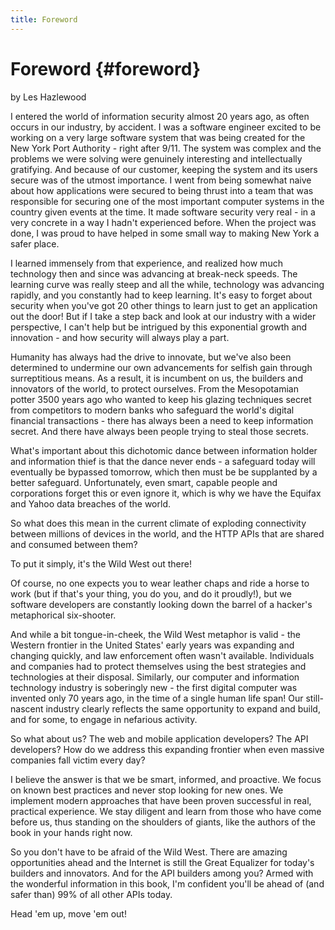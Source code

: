 ```yaml
---
title: Foreword
---
```

# Foreword {#foreword}

<div class="chapter-author">by Les Hazlewood</div>

I entered the world of information security almost 20 years ago, as often occurs in our industry, by accident. I was a software engineer excited to be working on a very large software system that was being created for the New York Port Authority - right after 9/11.  The system was complex and the problems we were solving were genuinely interesting and intellectually gratifying. And because of our customer, keeping the system and its users secure was of the utmost importance. I went from being somewhat naive about how applications were secured to being thrust into a team that was responsible for securing one of the most important computer systems in the country given events at the time. It made software security very real - in a very concrete in a way I hadn't experienced before. When the project was done, I was proud to have helped in some small way to making New York a safer place.

I learned immensely from that experience, and realized how much technology then and since was advancing at break-neck speeds. The learning curve was really steep and all the while, technology was advancing rapidly, and you constantly had to keep learning. It's easy to forget about security when you've got 20 other things to learn just to get an application out the door!  But if I take a step back and look at our industry with a wider perspective, I can't help but be intrigued by this exponential growth and innovation - and how security will always play a part.

Humanity has always had the drive to innovate, but we've also been determined to undermine our own advancements for selfish gain through surreptitious means. As a result, it is incumbent on us, the builders and innovators of the world, to protect ourselves. From the Mesopotamian potter 3500 years ago who wanted to keep his glazing techniques secret from competitors to modern banks who safeguard the world's digital financial transactions - there has always been a need to keep information secret. And there have always been people trying to steal those secrets.

What's important about this dichotomic dance between information holder and information thief is that the dance never ends - a safeguard today will eventually be bypassed tomorrow, which then must be be supplanted by a better safeguard. Unfortunately, even smart, capable people and corporations forget this or even ignore it, which is why we have the Equifax and Yahoo data breaches of the world.

So what does this mean in the current climate of exploding connectivity between millions of devices in the world, and the HTTP APIs that are shared and consumed between them?

To put it simply, it's the Wild West out there!

Of course, no one expects you to wear leather chaps and ride a horse to work (but if that's your thing, you do you, and do it proudly!), but we software developers are constantly looking down the barrel of a hacker's metaphorical six-shooter.

And while a bit tongue-in-cheek, the Wild West metaphor is valid - the Western frontier in the United States' early years was expanding and changing quickly, and law enforcement often wasn't available. Individuals and companies had to protect themselves using the best strategies and technologies at their disposal. Similarly, our computer and information technology industry is soberingly new - the first digital computer was invented only 70 years ago, in the time of a single human life span! Our still-nascent industry clearly reflects the same opportunity to expand and build, and for some, to engage in nefarious activity.

So what about us? The web and mobile application developers? The API developers? How do we address this expanding frontier when even massive companies fall victim every day?

I believe the answer is that we be smart, informed, and proactive. We focus on known best practices and never stop looking for new ones. We implement modern approaches that have been proven successful in real, practical experience. We stay diligent and learn from those who have come before us, thus standing on the shoulders of giants, like the authors of the book in your hands right now.

So you don't have to be afraid of the Wild West. There are amazing opportunities ahead and the Internet is still the Great Equalizer for today's builders and innovators. And for the API builders among you? Armed with the wonderful information in this book, I'm confident you'll be ahead of (and safer than) 99% of all other APIs today.

Head 'em up, move 'em out!

